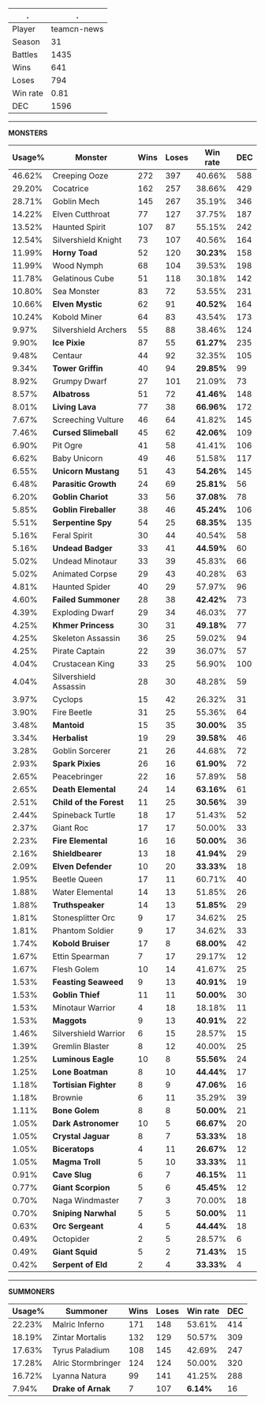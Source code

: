 .|.
|-|-
Player|teamcn-news
Season|31
Battles|1435
Wins|641
Loses|794
Win rate|0.81
DEC|1596

---
**MONSTERS**

Usage%|Monster|Wins|Loses|Win rate|DEC|
-|-|-|-|-|-|
46.62%|Creeping Ooze|272|397|40.66%|588|
29.20%|Cocatrice|162|257|38.66%|429|
28.71%|Goblin Mech|145|267|35.19%|346|
14.22%|Elven Cutthroat|77|127|37.75%|187|
13.52%|Haunted Spirit|107|87|55.15%|242|
12.54%|Silvershield Knight|73|107|40.56%|164|
11.99%|**Horny Toad**|52|120|**30.23%**|158|
11.99%|Wood Nymph|68|104|39.53%|198|
11.78%|Gelatinous Cube|51|118|30.18%|142|
10.80%|Sea Monster|83|72|53.55%|231|
10.66%|**Elven Mystic**|62|91|**40.52%**|164|
10.24%|Kobold Miner|64|83|43.54%|173|
9.97%|Silvershield Archers|55|88|38.46%|124|
9.90%|**Ice Pixie**|87|55|**61.27%**|235|
9.48%|Centaur|44|92|32.35%|105|
9.34%|**Tower Griffin**|40|94|**29.85%**|99|
8.92%|Grumpy Dwarf|27|101|21.09%|73|
8.57%|**Albatross**|51|72|**41.46%**|148|
8.01%|**Living Lava**|77|38|**66.96%**|172|
7.67%|Screeching Vulture|46|64|41.82%|145|
7.46%|**Cursed Slimeball**|45|62|**42.06%**|109|
6.90%|Pit Ogre|41|58|41.41%|106|
6.62%|Baby Unicorn|49|46|51.58%|117|
6.55%|**Unicorn Mustang**|51|43|**54.26%**|145|
6.48%|**Parasitic Growth**|24|69|**25.81%**|56|
6.20%|**Goblin Chariot**|33|56|**37.08%**|78|
5.85%|**Goblin Fireballer**|38|46|**45.24%**|106|
5.51%|**Serpentine Spy**|54|25|**68.35%**|135|
5.16%|Feral Spirit|30|44|40.54%|58|
5.16%|**Undead Badger**|33|41|**44.59%**|60|
5.02%|Undead Minotaur|33|39|45.83%|66|
5.02%|Animated Corpse|29|43|40.28%|63|
4.81%|Haunted Spider|40|29|57.97%|96|
4.60%|**Failed Summoner**|28|38|**42.42%**|73|
4.39%|Exploding Dwarf|29|34|46.03%|77|
4.25%|**Khmer Princess**|30|31|**49.18%**|77|
4.25%|Skeleton Assassin|36|25|59.02%|94|
4.25%|Pirate Captain|22|39|36.07%|57|
4.04%|Crustacean King|33|25|56.90%|100|
4.04%|Silvershield Assassin|28|30|48.28%|59|
3.97%|Cyclops|15|42|26.32%|31|
3.90%|Fire Beetle|31|25|55.36%|64|
3.48%|**Mantoid**|15|35|**30.00%**|35|
3.34%|**Herbalist**|19|29|**39.58%**|46|
3.28%|Goblin Sorcerer|21|26|44.68%|72|
2.93%|**Spark Pixies**|26|16|**61.90%**|72|
2.65%|Peacebringer|22|16|57.89%|58|
2.65%|**Death Elemental**|24|14|**63.16%**|61|
2.51%|**Child of the Forest**|11|25|**30.56%**|39|
2.44%|Spineback Turtle|18|17|51.43%|52|
2.37%|Giant Roc|17|17|50.00%|33|
2.23%|**Fire Elemental**|16|16|**50.00%**|36|
2.16%|**Shieldbearer**|13|18|**41.94%**|29|
2.09%|**Elven Defender**|10|20|**33.33%**|18|
1.95%|Beetle Queen|17|11|60.71%|40|
1.88%|Water Elemental|14|13|51.85%|26|
1.88%|**Truthspeaker**|14|13|**51.85%**|29|
1.81%|Stonesplitter Orc|9|17|34.62%|25|
1.81%|Phantom Soldier|9|17|34.62%|33|
1.74%|**Kobold Bruiser**|17|8|**68.00%**|42|
1.67%|Ettin Spearman|7|17|29.17%|12|
1.67%|Flesh Golem|10|14|41.67%|25|
1.53%|**Feasting Seaweed**|9|13|**40.91%**|19|
1.53%|**Goblin Thief**|11|11|**50.00%**|30|
1.53%|Minotaur Warrior|4|18|18.18%|11|
1.53%|**Maggots**|9|13|**40.91%**|22|
1.46%|Silvershield Warrior|6|15|28.57%|15|
1.39%|Gremlin Blaster|8|12|40.00%|25|
1.25%|**Luminous Eagle**|10|8|**55.56%**|24|
1.25%|**Lone Boatman**|8|10|**44.44%**|17|
1.18%|**Tortisian Fighter**|8|9|**47.06%**|16|
1.18%|Brownie|6|11|35.29%|39|
1.11%|**Bone Golem**|8|8|**50.00%**|21|
1.05%|**Dark Astronomer**|10|5|**66.67%**|20|
1.05%|**Crystal Jaguar**|8|7|**53.33%**|18|
1.05%|**Biceratops**|4|11|**26.67%**|12|
1.05%|**Magma Troll**|5|10|**33.33%**|11|
0.91%|**Cave Slug**|6|7|**46.15%**|11|
0.77%|**Giant Scorpion**|5|6|**45.45%**|12|
0.70%|Naga Windmaster|7|3|70.00%|18|
0.70%|**Sniping Narwhal**|5|5|**50.00%**|11|
0.63%|**Orc Sergeant**|4|5|**44.44%**|18|
0.49%|Octopider|2|5|28.57%|6|
0.49%|**Giant Squid**|5|2|**71.43%**|15|
0.42%|**Serpent of Eld**|2|4|**33.33%**|4|

---
**SUMMONERS**

Usage%|Summoner|Wins|Loses|Win rate|DEC|
-|-|-|-|-|-|
22.23%|Malric Inferno|171|148|53.61%|414|
18.19%|Zintar Mortalis|132|129|50.57%|309|
17.63%|Tyrus Paladium|108|145|42.69%|247|
17.28%|Alric Stormbringer|124|124|50.00%|320|
16.72%|Lyanna Natura|99|141|41.25%|288|
7.94%|**Drake of Arnak**|7|107|**6.14%**|16|
